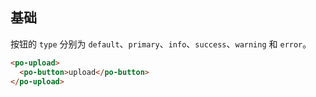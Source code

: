 ## 基础

按钮的 `type` 分别为 `default`、`primary`、`info`、`success`、`warning` 和 `error`。

```html
<po-upload>
  <po-button>upload</po-button>
</po-upload>
```

```js
```
